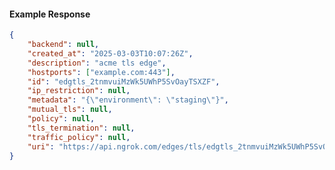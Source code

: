 <!-- Code generated for API Clients. DO NOT EDIT. -->

#### Example Response

```json
{
	"backend": null,
	"created_at": "2025-03-03T10:07:26Z",
	"description": "acme tls edge",
	"hostports": ["example.com:443"],
	"id": "edgtls_2tnmvuiMzWk5UWhP5SvOayTSXZF",
	"ip_restriction": null,
	"metadata": "{\"environment\": \"staging\"}",
	"mutual_tls": null,
	"policy": null,
	"tls_termination": null,
	"traffic_policy": null,
	"uri": "https://api.ngrok.com/edges/tls/edgtls_2tnmvuiMzWk5UWhP5SvOayTSXZF"
}
```
